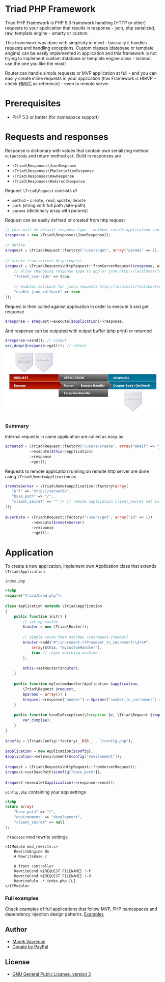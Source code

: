 # Triad PHP Framework

Triad PHP Framework is PHP 5.3 framework handling (HTTP or other) requests to your application that
results in response - json, php serialized, raw, template engine - smarty or custom.

This framework was done with simplicity in mind - basically it handles requests and handling exceptions. 
Custom classes (database or template engine) can be easily implemented in application 
and this framework is not trying to implement custom database or template engine class - 
instead, use the one you like the most! 

Router can handle simple requests or MVP application at full - and you can easily create inline requests 
in your application (this Framework is HMVP - check
[HMVC](http://en.wikipedia.org/wiki/Hierarchical_model%E2%80%93view%E2%80%93controller) as reference) - even
to remote server. 

# Prerequisites
- PHP 5.3 or better (for namespace support)

# Requests and responses
Response is dictionary with values that contain own serializing method `outputBody` and return method `get`. 
Build in responses are 
- `\Triad\Responses\JsonResponse`
- `\Triad\Responses\PhpSerializeResponse`
- `\Triad\Responses\RawResponse`
- `\Triad\Responses\RedirectResponse`

Request `\Triad\Request` consists of 
- `method` - `create`, `read`, `update`, `delete`
- `path` (string with full path /site-path)
- `params` (dictionary array with params)

Request can be easily defined or created from http request 
```php
// this will be default response type - methods inside application can override it
$response = new \Triad\Responses\JsonResponse(); 

// define
$request = \Triad\Request::factory("/users/get", array("params" => 1), $response);

// create from current http request
$request = \Triad\Requests\HttpRequest::fromServerRequest($response, array(
    // allow changeing response type to php or json http://localhost/?response_format=php
    "format_override" => true, 
    
    // enables callback for jsonp requests http://localhost/?callback=myfunction
    "enable_json_callback" => true 
));
```

Request is then called against application in order to execute it and get response
```php
$response = $request->execute($application)->response;
```

And response can be outputed with output buffer (php print) or returned
```php
$response->send(); // output
var_dump($response->get()); // return
```

<img src="docs/triad-scheme.png" />

### Summary
Internal requests in same application are called as easy as 
```php
$created = \Triad\Request::factory("/users/create", array("email" => "john@doe.com"))
           ->execute($this->application)
           ->response
           ->get();
```

Requests to remote application running on remote http server are done using `\Triad\RemoteApplication` as  
```php
$remoteServer = \Triad\RemoteApplication::factory(array(
   "url" => "http://server02",
   "base_path" => "/", 
   "client_secret" => "" // if remote application client_secret set in config
));

$userData = \Triad\Request::factory("/users/get", array("id" => 1))
            ->execute($remoteServer)
            ->response
            ->get();
```

# Application
To create a new application, implement own Application class that extends `\Triad\Application` 

`index.php`
```php
<?php
require("Triad/Load.php");

class Application extends \Triad\Application
{
    public function init() {
        // set up routes
        $router = new \Triad\Router();
        
        // simple route that matches /increment-[number] 
        $router->add("#^/increment-(?P<number_to_increment>\d+)#", 
            array($this, "myCustomHandler"), 
            true // regex matching enabled
        ); 
        
        $this->setRouter($router);
    }

    public function myCustomHandler(Application $application, 
        \Triad\Request $request, 
        $params = array()) {
        $request->response["number"] = $params["number_to_increment"] + 1;
    }

    public function handleException(\Exception $e, \Triad\Request $request) {
    	var_dump($e); 
    }
}

$config = \Triad\Config::factory(__DIR__ . "/config.php");

$application = new Application($config);
$application->setEnvironment($config["environment"]);

$request = \Triad\Requests\HttpRequest::fromServerRequest();
$request->setBasePath($config["base_path"]);

$request->execute($application)->response->send();
```

`config.php` containing your app settings 
```php
<?php
return array(
    "base_path" => "/", 
    "environment" => "development", 
    "client_secret" => null
);
```

`.htaccess` mod rewrite settings
```
<IfModule mod_rewrite.c>
    RewriteEngine On
    # RewriteBase /

    # front controller
    RewriteCond %{REQUEST_FILENAME} !-f
    RewriteCond %{REQUEST_FILENAME} !-d
    RewriteRule .* index.php [L]
</IfModule>
```

### Full examples
Check examples of full applications that follow MVP, PHP namespaces and dependency injection design patterns. 
[Examples](https://github.com/triadphp/examples)

## Author
- [Marek Vavrecan](mailto:vavrecan@gmail.com)
- [Donate by PayPal](https://www.paypal.com/cgi-bin/webscr?cmd=_donations&business=DX479UBWGSMUG&lc=US&item_name=PHP%20Triad&currency_code=USD&bn=PP%2dDonationsBF%3abtn_donateCC_LG%2egif%3aNonHosted)

## License
- [GNU General Public License, version 3](http://www.gnu.org/licenses/gpl-3.0.html)

